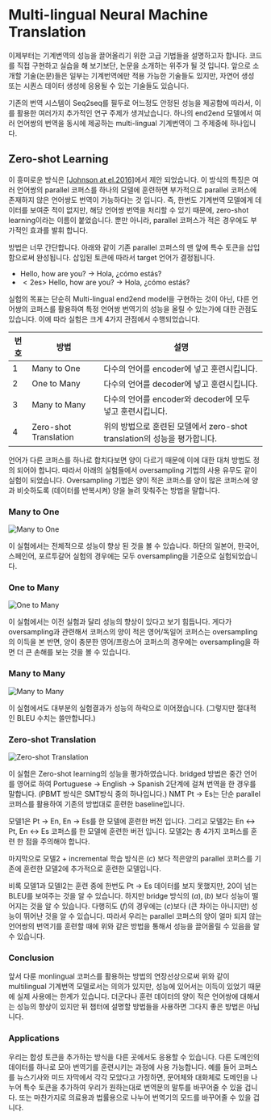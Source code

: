 # Multi-lingual Neural Machine Translation

이제부터는 기계번역의 성능을 끌어올리기 위한 고급 기법들을 설명하고자 합니다. 코드를 직접 구현하고 실습을 해 보기보단, 논문을 소개하는 위주가 될 것 입니다. 앞으로 소개할 기술(논문)들은 일부는 기계번역에만 적용 가능한 기술들도 있지만, 자연어 생성 또는 시퀀스 데이터 생성에 응용될 수 있는 기술들도 있습니다.

기존의 번역 시스템이 Seq2seq를 필두로 어느정도 안정된 성능을 제공함에 따라서, 이를 활용한 여러가지 추가적인 연구 주제가 생겨났습니다. 하나의 end2end 모델에서 여러 언어쌍의 번역을 동시에 제공하는 multi-lingual 기계번역이 그 주제중에 하나입니다.

## Zero-shot Learning

이 흥미로운 방식은 [[Johnson at el.2016]](https://arxiv.org/pdf/1611.04558.pdf)에서 제안 되었습니다. 이 방식의 특징은 여러 언어쌍의 parallel 코퍼스를 하나의 모델에 훈련하면 부가적으로 parallel 코퍼스에 존재하지 않은 언어쌍도 번역이 가능하다는 것 입니다. 즉, 한번도 기계번역 모델에게 데이터를 보여준 적이 없지만, 해당 언어쌍 번역을 처리할 수 있기 때문에, zero-shot learning이라는 이름이 붙었습니다. 뿐만 아니라, parallel 코퍼스가 적은 경우에도 부가적인 효과를 발휘 합니다.

방법은 너무 간단합니다. 아래와 같이 기존 parallel 코퍼스의 맨 앞에 특수 토큰을 삽입함으로써 완성됩니다. 삽입된 토큰에 따라서 target 언어가 결정됩니다.

- Hello, how are you? $\rightarrow$ Hola, ¿cómo estás?
- $<2\text{es}>$ Hello, how are you? $\rightarrow$ Hola, ¿cómo estás?

실험의 목표는 단순히 Multi-lingual end2end model을 구현하는 것이 아닌, 다른 언어쌍의 코퍼스를 활용하여 특정 언어쌍 번역기의 성능을 올릴 수 있는가에 대한 관점도 있습니다. 이에 따라 실험은 크게 4가지 관점에서 수행되었습니다.

|번호|방법|설명|
|-|-|-|
|1|Many to One|다수의 언어를 encoder에 넣고 훈련시킵니다.|
|2|One to Many|다수의 언어를 decoder에 넣고 훈련시킵니다.|
|3|Many to Many|다수의 언어를 encoder와 decoder에 모두 넣고 훈련시킵니다.|
|4|Zero-shot Translation|위의 방법으로 훈련된 모델에서 zero-shot translation의 성능을 평가합니다.|

언어가 다른 코퍼스를 하나로 합치다보면 양이 다르기 때문에 이에 대한 대처 방법도 정의 되어야 합니다. 따라서 아래의 실험들에서 oversampling 기법의 사용 유무도 같이 실험이 되었습니다. Oversampling 기법은 양이 적은 코퍼스를 양이 많은 코퍼스에 양과 비슷하도록 (데이터를 반복시켜) 양을 늘려 맞춰주는 방법을 말합니다.

### Many to One

![Many to One](../assets/nmt-zeroshot-1.png)

이 실험에서는 전체적으로 성능이 향상 된 것을 볼 수 있습니다. 하단의 일본어, 한국어, 스페인어, 포르투갈어 실험의 경우에는 모두 oversampling을 기준으로 실험되었습니다.

### One to Many

![One to Many](../assets/nmt-zeroshot-2.png)

이 실험에서는 이전 실험과 달리 성능의 향상이 있다고 보기 힘듭니다. 게다가 oversampling과 관련해서 코퍼스의 양이 적은 영어/독일어 코퍼스는 oversampling의 이득을 본 반면, 양이 충분한 영어/프랑스어 코퍼스의 경우에는 oversampling을 하면 더 큰 손해를 보는 것을 볼 수 있습니다.

### Many to Many

![Many to Many](../assets/nmt-zeroshot-3.png)

이 실험에서도 대부분의 실험결과가 성능의 하락으로 이어졌습니다. (그렇지만 절대적인 BLEU 수치는 쓸만합니다.)

### Zero-shot Translation

![Zero-shot Translation](../assets/nmt-zeroshot-4.png)

이 실험은 Zero-shot learning의 성능을 평가하였습니다. bridged 방법은 중간 언어를 영어로 하여 Portuguese $\rightarrow$ English $\rightarrow$ Spanish 2단계에 걸쳐 번역을 한 경우를 말합니다. (PBMT 방식은 SMT방식 중의 하나입니다.) NMT Pt $\rightarrow$ Es는 단순 parallel 코퍼스를 활용하여 기존의 방법대로 훈련한 baseline입니다.

모델1은 Pt $\rightarrow$ En, En $\rightarrow$ Es를 한 모델에 훈련한 버전 입니다. 그리고 모델2는 En $\leftrightarrow$ Pt, En $\leftrightarrow$ Es 코퍼스를 한 모델에 훈련한 버전 입니다. 모델2는 총 4가지 코퍼스를 훈련 한 점을 주의해야 합니다.

마지막으로 모델2 + incremental 학습 방식은 $(c)$ 보다 적은양의 parallel 코퍼스를 기존에 훈련한 모델2에 추가적으로 훈련한 모델입니다.

비록 모델1과 모델l2는 훈련 중에 한번도 Pt $\rightarrow$ Es 데이터를 보지 못했지만, 20이 넘는 BLEU를 보여주는 것을 알 수 있습니다. 하지만 bridge 방식의 $(a),(b)$ 보다 성능이 떨어지는 것을 알 수 있습니다. 다행히도 $(f)$의 경우에는 $(c)$보다 (큰 차이는 아니지만) 성능이 뛰어난 것을 알 수 있습니다. 따라서 우리는 parallel 코퍼스의 양이 얼마 되지 않는 언어쌍의 번역기를 훈련할 때에 위와 같은 방법을 통해서 성능을 끌어올릴 수 있음을 알 수 있습니다.

### Conclusion

앞서 다룬 monlingual 코퍼스를 활용하는 방법의 연장선상으로써 위와 같이 multilingual 기계번역 모델로서는 의의가 있지만, 성능에 있어서는 이득이 있었기 때문에 실제 사용에는 한계가 있습니다. 더군다나 훈련 데이터의 양이 적은 언어쌍에 대해서는 성능의 향상이 있지만 뒤 챕터에 설명할 방법들을 사용하면 그다지 좋은 방법은 아닙니다.

### Applications

우리는 합성 토큰을 추가하는 방식을 다른 곳에서도 응용할 수 있습니다. 다른 도메인의 데이터를 하나로 모아 번역기를 훈련시키는 과정에 사용 가능합니다. 예를 들어 코퍼스를 뉴스기사와 미드 자막에서 각각 모았다고 가정하면, 문어체와 대화체로 도메인을 나누어 특수 토큰을 추가하여 우리가 원하는대로 번역문의 말투를 바꾸어줄 수 있을 겁니다. 또는 마찬가지로 의료용과 법률용으로 나누어 번역기의 모드를 바꾸어줄 수 있을 겁니다.
